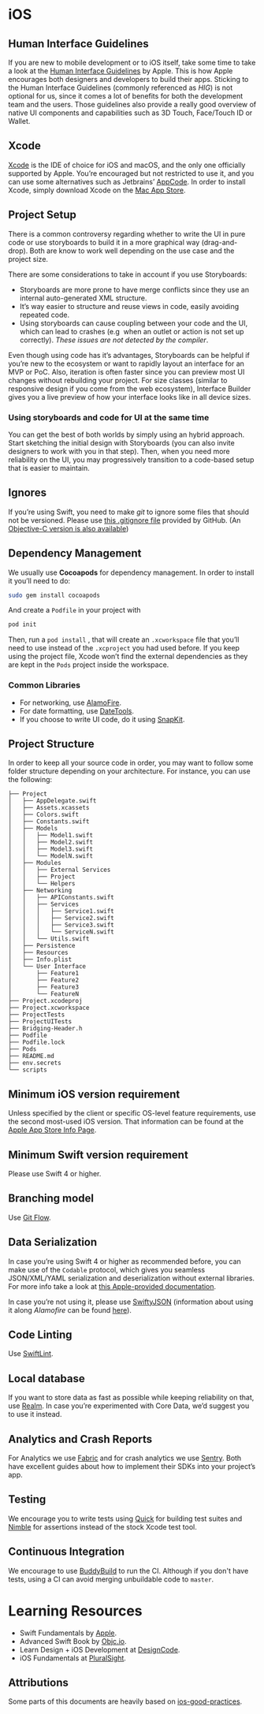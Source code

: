 # iOS

## Human Interface Guidelines
If you are new to mobile development or to iOS itself, take some time to take a look at the [Human Interface Guidelines](https://developer.apple.com/ios/human-interface-guidelines/ "Human Interface Guidelines") by Apple. This is how Apple encourages both designers and developers to build their apps. Sticking to the Human Interface Guidelines (commonly referenced as *HIG*) is not optional for us, since it comes a lot of benefits for both the development team and the users. Those guidelines also provide a really good overview of native UI components and capabilities such as 3D Touch, Face/Touch ID or Wallet.

## Xcode
[Xcode](https://developer.apple.com/xcode/) is the IDE of choice for iOS and macOS, and the only one officially supported by Apple. You’re encouraged but not restricted to use it, and you can use some alternatives such as Jetbrains’ [AppCode](https://www.jetbrains.com/objc/).  In order to install Xcode, simply download Xcode on the [Mac App Store](https://itunes.apple.com/us/app/xcode/id497799835).

## Project Setup
There is a common controversy regarding whether to write the UI in pure code or use storyboards to build it in a more graphical way (drag-and-drop). Both are know to work well depending on the use case and the project size.

There are some considerations to take in account if you use Storyboards:
- Storyboards are more prone to have merge conflicts since they use an internal auto-generated XML structure.
- It’s way easier to structure and reuse views in code, easily avoiding repeated code.
- Using storyboards can cause coupling between your code and the UI, which can lead to crashes (e.g  when an outlet or action is not set up correctly). _These issues are not detected by the compiler_.

Even though using code has it’s advantages, Storyboards can be helpful if you’re new to the ecosystem or want to rapidly layout an interface for an MVP or PoC. Also, iteration is often faster since you can preview most UI changes without rebuilding your project. For size classes (similar to responsive design if you come from the web ecosystem), Interface Builder gives you a live preview of how your interface looks like in all device sizes.

### Using storyboards and code for UI at the same time
You can get the best of both worlds by simply using an hybrid approach. Start sketching the initial design with Storyboards (you can also invite designers to work with you in that step). Then, when you need more reliability on the UI, you may progressively transition to a code-based setup that is easier to maintain.

## Ignores
If you’re using Swift, you need to make _git_ to ignore some files that should not be versioned. Please use [this .gitignore file](https://github.com/github/gitignore/blob/master/Swift.gitignore) provided by GitHub. (An [Objective-C version is also available](https://github.com/github/gitignore/blob/master/Objective-C.gitignore))

## Dependency Management
We usually use **Cocoapods** for dependency management. In order to install it you’ll need to do:  
```bash
sudo gem install cocoapods
```
And create a `Podfile` in your project with
```bash
pod init
```

Then, run a `pod install` , that will create an `.xcworkspace` file that you’ll need to use instead of the `.xcproject` you had used before. If you keep using the project file, Xcode won’t find the external dependencies as they are kept in the `Pods` project inside the workspace.

### Common Libraries
- For networking, use [AlamoFire](https://github.com/Alamofire/Alamofire).
- For date formatting, use [DateTools](https://github.com/MatthewYork/DateTools).
- If you choose to write UI code, do it using [SnapKit](https://github.com/SnapKit/).

## Project Structure
In order to keep all your source code in order, you may want to follow some folder structure depending on your architecture. For instance, you can use the following:
```
├── Project
│   ├── AppDelegate.swift
│   ├── Assets.xcassets
│   ├── Colors.swift
│   ├── Constants.swift
│   ├── Models
│   │   ├── Model1.swift
│   │   ├── Model2.swift
│   │   ├── Model3.swift
│   │   └── ModelN.swift
│   ├── Modules
│   │   ├── External Services
│   │   ├── Project
│   │   └── Helpers
│   ├── Networking
│   │   ├── APIConstants.swift
│   │   ├── Services
│   │   │   ├── Service1.swift
│   │   │   ├── Service2.swift
│   │   │   ├── Service3.swift
│   │   │   └── ServiceN.swift
│   │   └── Utils.swift
│   ├── Persistence
│   ├── Resources
│   ├── Info.plist
│   └── User Interface
│       ├── Feature1
│       ├── Feature2
│       ├── Feature3
│       └── FeatureN
├── Project.xcodeproj
├── Project.xcworkspace
├── ProjectTests
├── ProjectUITests
├── Bridging-Header.h
├── Podfile
├── Podfile.lock
├── Pods
├── README.md
├── env.secrets
└── scripts
```

## Minimum iOS version requirement
Unless specified by the client or specific OS-level feature requirements, use the second most-used iOS version. That information can be found at the [Apple App Store Info Page](https://developer.apple.com/support/app-store/).

## Minimum Swift version requirement
Please use Swift 4 or higher.

## Branching model
Use [Git Flow](https://sophilabs.co/blog/git-flow).

## Data Serialization
In case you’re using Swift 4 or higher as recommended before, you can make use of the `Codable` protocol, which gives you seamless JSON/XML/YAML serialization and deserialization without external libraries. For more info take a look at [this Apple-provided documentation](https://developer.apple.com/documentation/foundation/archives_and_serialization/encoding_and_decoding_custom_types). 

In case you’re not using it, please use [SwiftyJSON](https://github.com/SwiftyJSON/SwiftyJSON) (information about using it along _Alamofire_ can be found [here](https://github.com/SwiftyJSON/SwiftyJSON#work-with-alamofire)).

## Code Linting
Use [SwiftLint](https://github.com/realm/SwiftLint).

## Local database
If you want to store data as fast as possible while keeping reliability on that, use [Realm](https://realm.io/). In case you’re experimented with Core Data, we’d suggest you to use it instead.

## Analytics and Crash Reports
For Analytics we use [Fabric](https://fabric.io) and for crash analytics we use [Sentry](https://sentry.com/). Both have excellent guides about how to implement their SDKs into your project’s app.

## Testing
We encourage you to write tests using [Quick](https://github.com/Quick/Quick) for building test suites and [Nimble](https://github.com/Quick/Nimble) for assertions instead of the stock Xcode test tool.

## Continuous Integration
We encourage to use [BuddyBuild](https://www.buddybuild.com/) to run the CI. Although if you don't have tests, using a CI can avoid merging unbuildable code to `master`.

# Learning Resources
- Swift Fundamentals by [Apple](https://developer.apple.com/library/content/documentation/Swift/Conceptual/Swift_Programming_Language/TheBasics.html).
- Advanced Swift Book by [Objc.io](https://www.objc.io/books/advanced-swift/).
- Learn Design + iOS Development at [DesignCode](https://designcode.io/).
- iOS Fundamentals at [PluralSight](https://www.pluralsight.com/courses/ios-11-fundamentals).


## Attributions
Some parts of this documents are heavily based on [ios-good-practices](https://github.com/futurice/ios-good-practices).
